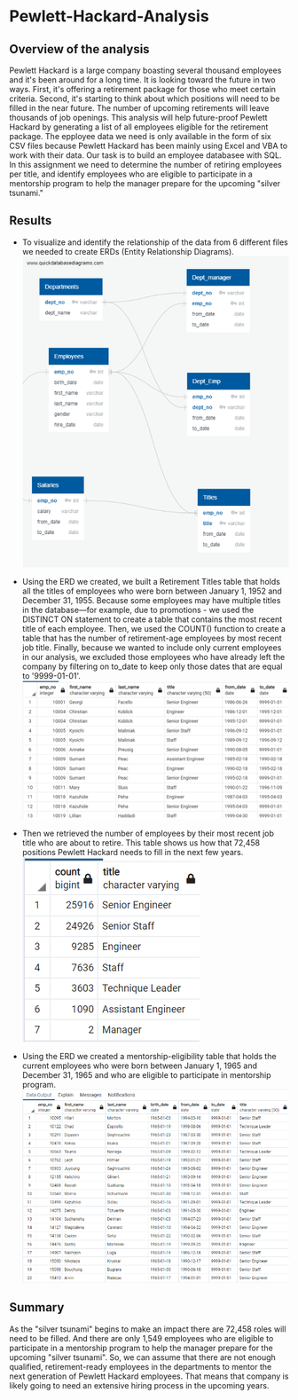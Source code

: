 # Pewlett-Hackard-Analysis

## Overview of the analysis
Pewlett Hackard is a large company boasting several thousand employees and it's been around for a long time.
It is looking toward the future in two ways.  First, it's offering a retirement package for those who meet certain criteria.
Second, it's starting to think about which positions will need to be filled in the  near future. 
The number of upcoming retirements will leave thousands of job openings.
This analysis will help future-proof Pewlett Hackard by generating a list of all employees eligible for the retirement package.
The epployee data we need is only available in the form of six CSV files because Pewlett Hackard has been mainly using Excel and VBA to work with their data.
Our task is to build an employee databasee with SQL.
In this assignment we need to determine the number of retiring employees per title, and identify employees who are eligible to participate in a mentorship
program to help the manager prepare for the upcoming "silver tsunami."  

## Results
- To visualize and identify the relationship of the data from 6 different files we needed to create ERDs (Entity Relationship Diagrams).
![pic](https://github.com/ElenaMasarsky/Pewlett-Hackard-Analysis/blob/main/Resources/EmployeeDB.png)  

- Using the ERD we created, we built a Retirement Titles table that holds all the titles of employees who were born between January 1, 1952 and December 31, 1955.
Because some employees may have multiple titles in the database—for example, due to promotions - we used the DISTINCT ON statement to create a table that contains the most recent title of each employee.
Then, we used the COUNT() function to create a table that has the number of retirement-age employees by most recent job title.
Finally, because we wanted to include only current employees in our analysis, we excluded those employees who have already left the company by filtering on to_date to keep only those dates that are equal to '9999-01-01'.  
![pic](https://github.com/ElenaMasarsky/Pewlett-Hackard-Analysis/blob/main/Resources/Retirement%20Titles%20table.png)  

- Then we retrieved the number of employees by their most recent job title who are about to retire. This table shows us how that 72,458 positions Pewlett Hackard needs to fill in the next few years.  
![pic](https://github.com/ElenaMasarsky/Pewlett-Hackard-Analysis/blob/main/Resources/retiring_titles.png)  

- Using the ERD we created a mentorship-eligibility table that holds the current employees who were born between January 1, 1965 and December 31, 1965 and who are eligible to participate in mentorship program.
![pic](https://github.com/ElenaMasarsky/Pewlett-Hackard-Analysis/blob/main/Resources/mentorship_eligibility.png)



## Summary
As the "silver tsunami" begins to make an impact there are 72,458 roles will need to be filled. And there are only 1,549 employees who are eligible to participate in a mentorship
program to help the manager prepare for the upcoming "silver tsunami".
So, we can assume that there are not enough qualified, retirement-ready employees in the departments to mentor the next generation of Pewlett Hackard employees.
That means that company is likely going to need an extensive hiring process in the upcoming years. 